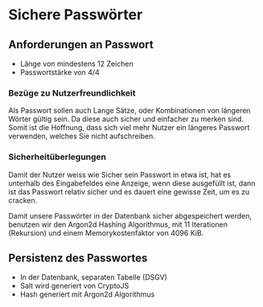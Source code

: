 # Sichere Passwörter

## Anforderungen an Passwort

* Länge von mindestens 12 Zeichen
* Passwortstärke von 4/4

### Bezüge zu Nutzerfreundlichkeit

Als Passwort sollen auch Lange Sätze, oder Kombinationen von längeren Wörter gültig sein.
Da diese auch sicher und einfacher zu merken sind. Somit ist die Hoffnung, dass sich viel 
mehr Nutzer ein längeres Passwort verwenden, welches Sie nicht aufschreiben.

### Sicherheitüberlegungen

Damit der Nutzer weiss wie Sicher sein Passwort in etwa ist, hat es unterhalb des Eingabefeldes
eine Anzeige, wenn diese ausgefüllt ist, dann ist das Passwort relativ sicher und es dauert eine gewisse Zeit,
um es zu cracken.

Damit unsere Passwörter in der Datenbank sicher abgespeichert werden, benutzen wir den Argon2d Hashing Algorithmus, mit
11 Iterationen (Rekursion) und einem Memorykostenfaktor von 4096 KiB.

## Persistenz des Passwortes

* In der Datenbank, separaten Tabelle (DSGV)
* Salt wird generiert von CryptoJS
* Hash generiert mit Argon2d Algorithmus
